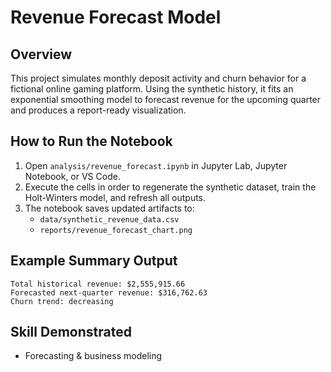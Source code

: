 # Revenue Forecast Model

## Overview
This project simulates monthly deposit activity and churn behavior for a fictional online gaming platform. Using the synthetic history, it fits an exponential smoothing model to forecast revenue for the upcoming quarter and produces a report-ready visualization.

## How to Run the Notebook
1. Open `analysis/revenue_forecast.ipynb` in Jupyter Lab, Jupyter Notebook, or VS Code.
2. Execute the cells in order to regenerate the synthetic dataset, train the Holt-Winters model, and refresh all outputs.
3. The notebook saves updated artifacts to:
   - `data/synthetic_revenue_data.csv`
   - `reports/revenue_forecast_chart.png`

## Example Summary Output
```
Total historical revenue: $2,555,915.66
Forecasted next-quarter revenue: $316,762.63
Churn trend: decreasing
```

## Skill Demonstrated
- Forecasting & business modeling
